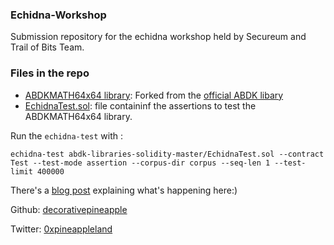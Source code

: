 ### Echidna-Workshop
Submission repository for the echidna workshop held by Secureum and Trail of Bits Team.


### Files in the repo
- [ABDKMATH64x64 library](https://github.com/DecorativePineapple/echidna-workshop/blob/main/ABDKMath64x64.sol): Forked from the [official ABDK libary](https://github.com/abdk-consulting/abdk-libraries-solidity/blob/master/ABDKMath64x64.sol)
- [EchidnaTest.sol](https://github.com/DecorativePineapple/echidna-workshop/blob/main/EchidnaTest.sol): file containinf the assertions to test the ABDKMATH64x64 library. 

Run the `echidna-test` with :

`echidna-test abdk-libraries-solidity-master/EchidnaTest.sol --contract Test --test-mode assertion --corpus-dir corpus --seq-len 1 --test-limit 400000` 


There's a [blog post](https://decorativepineapple.github.io/posts/a-week-with-echidna/) explaining what's happening here:)


Github: [decorativepineapple](https://github.com/DecorativePineapple/)

Twitter: [0xpineappleland](https://twitter.com/0xpineappleland)

